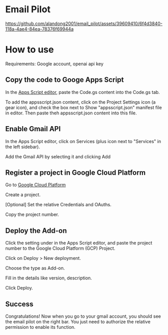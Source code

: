 # Email Pilot


https://github.com/alandong2001/email_pilot/assets/39609410/6f4d3840-118a-4ae4-84ea-78376f69944a



How to use
===============
Requirements: Google account, openai api key

Copy the code to Googe Apps Script
--------------
In the [Apps Script editor](https://script.google.com/), paste the Code.gs content into the Code.gs tab.

To add the appsscript.json content, click on the Project Settings icon (a gear icon), and check the box next to Show "appsscript.json" manifest file in editor. Then paste theh appsscript.json content into this file.

Enable Gmail API
--------------
In the Apps Script editor, click on Services (plus icon next to "Services" in the left sidebar).

Add the Gmail API by selecting it and clicking Add

Register a project in Google Cloud Platform
--------------
Go to [Google Cloud Platform](https://console.cloud.google.com/)

Create a project.

[Optional] Set the relative Credentials and OAuths.

Copy the project number.

Deploy the Add-on
--------------
Click the setting under in the Apps Script editor, and paste the project number to the Google Cloud Platform (GCP) Project.

Click on Deploy > New deployment.

Choose the type as Add-on.

Fill in the details like version, description.

Click Deploy.

Success
--------------
Congratulations! Now when you go to your gmail account, you should see the email pilot on the right bar. You just need to authorize the relative permission to enable its function.
